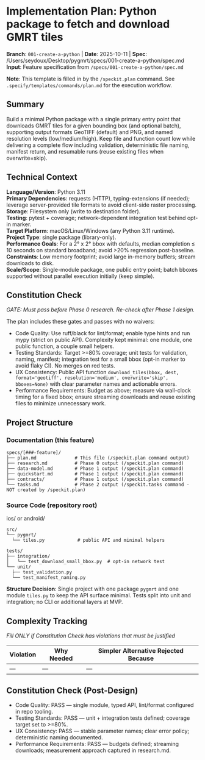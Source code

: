 # Implementation Plan: Python package to fetch and download GMRT tiles

**Branch**: `001-create-a-python` | **Date**: 2025-10-11 | **Spec**: /Users/seydoux/Desktop/pygmrt/specs/001-create-a-python/spec.md
**Input**: Feature specification from `/specs/001-create-a-python/spec.md`

**Note**: This template is filled in by the `/speckit.plan` command. See `.specify/templates/commands/plan.md` for the execution workflow.

## Summary

Build a minimal Python package with a single primary entry point that downloads GMRT tiles for a given
bounding box (and optional batch), supporting output formats GeoTIFF (default) and PNG, and named
resolution levels (low/medium/high). Keep file and function count low while delivering a complete flow
including validation, deterministic file naming, manifest return, and resumable runs (reuse existing
files when overwrite=skip).

## Technical Context

<!--
  ACTION REQUIRED: Replace the content in this section with the technical details
  for the project. The structure here is presented in advisory capacity to guide
  the iteration process.
-->

**Language/Version**: Python 3.11  
**Primary Dependencies**: requests (HTTP), typing-extensions (if needed); leverage server-provided tile
formats to avoid client-side raster processing.  
**Storage**: Filesystem only (write to destination folder).  
**Testing**: pytest + coverage; network-dependent integration test behind opt-in marker.  
**Target Platform**: macOS/Linux/Windows (any Python 3.11 runtime).  
**Project Type**: single package (library-only).  
**Performance Goals**: For a 2° x 2° bbox with defaults, median completion ≤ 10 seconds on standard
broadband; avoid >20% regression post-baseline.  
**Constraints**: Low memory footprint; avoid large in-memory buffers; stream downloads to disk.  
**Scale/Scope**: Single-module package, one public entry point; batch bboxes supported without parallel
execution initially (keep simple).

## Constitution Check

*GATE: Must pass before Phase 0 research. Re-check after Phase 1 design.*

The plan includes these gates and passes with no waivers:

- Code Quality: Use ruff/black for lint/format; enable type hints and run mypy (strict on public API).
  Complexity kept minimal: one module, one public function, a couple small helpers.
- Testing Standards: Target >=80% coverage; unit tests for validation, naming, manifest; integration
  test for a small bbox (opt-in marker to avoid flaky CI). No merges on red tests.
- UX Consistency: Public API function `download_tiles(bbox, dest, format='geotiff', resolution='medium',
  overwrite='skip', bboxes=None)` with clear parameter names and actionable errors.
- Performance Requirements: Budget as above; measure via wall-clock timing for a fixed bbox; ensure
  streaming downloads and reuse existing files to minimize unnecessary work.

## Project Structure

### Documentation (this feature)

```
specs/[###-feature]/
├── plan.md              # This file (/speckit.plan command output)
├── research.md          # Phase 0 output (/speckit.plan command)
├── data-model.md        # Phase 1 output (/speckit.plan command)
├── quickstart.md        # Phase 1 output (/speckit.plan command)
├── contracts/           # Phase 1 output (/speckit.plan command)
└── tasks.md             # Phase 2 output (/speckit.tasks command - NOT created by /speckit.plan)
```

### Source Code (repository root)
<!--
  ACTION REQUIRED: Replace the placeholder tree below with the concrete layout
  for this feature. Delete unused options and expand the chosen structure with
  real paths (e.g., apps/admin, packages/something). The delivered plan must
  not include Option labels.
-->

ios/ or android/
```
src/
└── pygmrt/
  └── tiles.py            # public API and minimal helpers

tests/
├── integration/
│   └── test_download_small_bbox.py  # opt-in network test
└── unit/
  ├── test_validation.py
  └── test_manifest_naming.py
```

**Structure Decision**: Single project with one package `pygmrt` and one module `tiles.py` to keep the
API surface minimal. Tests split into unit and integration; no CLI or additional layers at MVP.

## Complexity Tracking

*Fill ONLY if Constitution Check has violations that must be justified*

| Violation | Why Needed | Simpler Alternative Rejected Because |
|-----------|------------|-------------------------------------|
| — | — | — |

## Constitution Check (Post-Design)

- Code Quality: PASS — single module, typed API, lint/format configured in repo tooling.
- Testing Standards: PASS — unit + integration tests defined; coverage target set to >=80%.
- UX Consistency: PASS — stable parameter names; clear error policy; deterministic naming documented.
- Performance Requirements: PASS — budgets defined; streaming downloads; measurement approach captured
  in research.md.
